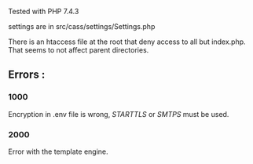 Tested with PHP 7.4.3

settings are in src/cass/settings/Settings.php

There is an htaccess file at the root that deny access to all but index.php. That seems to not affect parent directories.

## Errors :
### 1000
Encryption in .env file is wrong, *STARTTLS* or *SMTPS* must be used.

### 2000
Error with the template engine.
